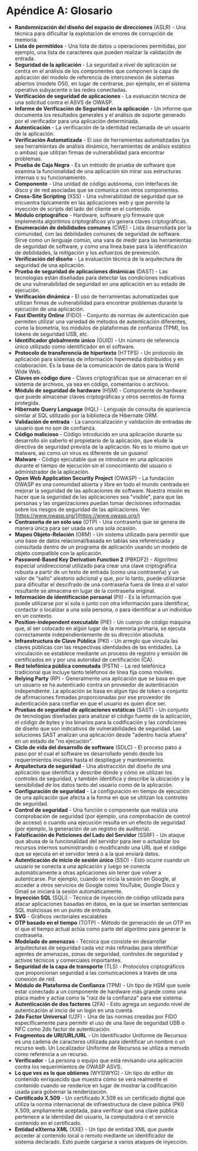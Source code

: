 # Apéndice A: Glosario

 - **Randomnización del diseño del espacio de direcciones** (ASLR) - Una técnica para dificultar la explotación de errores de corrupción de memoria.
 - **Lista de permitidos** - Una lista de datos u operaciones permitidas, por ejemplo, una lista de caracteres que pueden realizar la validación de entrada.
 - **Seguridad de la aplicación** - La seguridad a nivel de aplicación se centra en el análisis de los componentes que componen la capa de aplicación del modelo de referencia de interconexión de sistemas abiertos (modelo OSI), en lugar de centrarse, por ejemplo, en el sistema operativo subyacente o las redes conectadas.
 - **Verificación de seguridad de aplicaciones** - La evaluación técnica de una solicitud contra el ASVS de OWASP.
 - **Informe de Verificación de Seguridad en la aplicación** - Un informe que documenta los resultados generales y el análisis de soporte generado por el verificador para una aplicación determinada.
 - **Autenticación** - La verificación de la identidad reclamada de un usuario de la aplicación.
 - **Verificación Automatizada** - El uso de herramientas automatizadas (ya sea herramientas de análisis dinámico, herramientas de análisis estático o ambas) que utilizan firmas de vulnerabilidad para encontrar problemas.
 - **Prueba de Caja Negra** - Es un método de prueba de software que examina la funcionalidad de una aplicación sin mirar sus estructuras internas o su funcionamiento.
 - **Componente** - Una unidad de código autónoma, con interfaces de disco y de red asociadas que se comunica con otros componentes.
 - **Cross-Site Scripting** (XSS) - Una vulnerabilidad de seguridad que se encuentra típicamente en las aplicaciones web y que permite la inyección de scripts del lado del cliente en el contenido.
 - **Módulo criptográfico** - Hardware, software y/o firmware que implementa algoritmos criptográficos y/o genera claves criptográficas.
 - **Enumeración de debilidades comunes** (CWE) - Lista desarrollada por la comunidad, con las debilidades comunes de seguridad de software. Sirve como un lenguaje común, una vara de medir para las herramientas de seguridad de software, y como una línea base para la identificación de debilidades, la mitigación y los esfuerzos de prevención.
 - **Verificación del diseño** - La evaluación técnica de la arquitectura de seguridad de una aplicación.
 - **Prueba de seguridad de aplicaciones dinámicas** (DAST) - Las tecnologías están diseñadas para detectar las condiciones indicativas de una vulnerabilidad de seguridad en una aplicación en su estado de ejecución.
 - **Verificación dinámica** - El uso de herramientas automatizadas que utilizan firmas de vulnerabilidad para encontrar problemas durante la ejecución de una aplicación.
 - **Fast IDentity Online** (FIDO) - Conjunto de normas de autenticación que permiten utilizar una variedad de métodos de autenticación diferentes, como la biometría, los módulos de plataformas de confianza (TPM), los tokens de seguridad USB, etc.
 - **Identificador globalmente único** (GUID) - Un número de referencia único utilizado como identificador en el software.
 - **Protocolo de transferencia de hipertexto** (HTTPS) - Un protocolo de aplicación para sistemas de información hipermedia distribuidos y en colaboración. Es la base de la comunicación de datos para la World Wide Web.
 - **Claves en código duro** - Claves criptográficas que se almacenan en el sistema de archivos, ya sea en código, comentarios o archivos.
 - **Módulo de seguridad de hardware** (HSM) - Componente de hardware que puede almacenar claves criptográficas y otros secretos de forma protegida.
 - **Hibernate Query Language** (HQL) - Lenguaje de consulta de apariencia similar al SQL utilizado por la biblioteca de Hibernate ORM.
 - **Validación de entrada** - La canonicalización y validación de entradas de usuario que no son de confianza.
 - **Código malicioso** - Código introducido en una aplicación durante su desarrollo sin saberlo el propietario de la aplicación, que elude la directiva de seguridad prevista de la aplicación. No es lo mismo que un malware, asi como un virus es diferente de un gusano!
 - **Malware** - Código ejecutable que se introduce en una aplicación durante el tiempo de ejecución sin el conocimiento del usuario o administrador de la aplicación.
 - **Open Web Application Security Project** (OWASP) - La fundación OWASP es una comunidad abierta y libre en todo el mundo centrada en mejorar la seguridad de las aplicaciones de software. Nuestra misión es hacer que la seguridad de las aplicaciones sea "visible", para que las personas y las organizaciones puedan tomar decisiones informadas sobre los riesgos de seguridad de las aplicaciones. Ver: [https://www.owasp.org/](https://www.owasp.org/)
 - **Contraseña de un solo uso** (OTP) - Una contraseña que se genera de manera única para ser usada en una sola ocasión.
 - **Mapeo Objeto-Relación** (ORM) - Un sistema utilizado para permitir que una base de datos relacional/basada en tablas sea referenciada y consultada dentro de un programa de aplicación usando un modelo de objeto compatible con la aplicación.
 - **Password-Based Key Derivation Function 2** (PBKDF2) - Algoritmo especial unidireccional utilizado para crear una clave criptográfica robusta a partir de un texto de entrada (como una contraseña) y un valor de “salto” aleatorio adicional y que, por lo tanto, puede utilizarse para dificultar el descifrado de una contraseña fuera de línea si el valor resultante se almacena en lugar de la contraseña original.
 - **Información de identificación personal** (PII) - Es la información que puede utilizarse por sí sola o junto con otra información para identificar, contactar o localizar a una sola persona, o para identificar a un individuo en un contexto.
 - **Position-independent executable** (PIE) - Un cuerpo de código máquina que, al ser colocado en algún lugar de la memoria primaria, se ejecuta correctamente independientemente de su dirección absoluta.
 - **Infraestructura de Clave Pública** (PKI) - Un arreglo que vincula las claves públicas con las respectivas identidades de las entidades. La vinculación se establece mediante un proceso de registro y emisión de certificados en y por una autoridad de certificación (CA).
 - **Red telefónica pública conmutada** (PSTN) - La red telefónica tradicional que incluye tanto teléfonos de línea fija como móviles.
 - **Relying Party** (RP) - Generalmente una aplicación que se basa en que un usuario se ha autenticado contra un proveedor de autenticación independiente. La aplicación se basa en algún tipo de token o conjunto de afirmaciones firmadas proporcionadas por ese proveedor de autenticación para confiar en que el usuario es quien dice ser.
 - **Pruebas de seguridad de aplicaciones estáticas** (SAST) - Un conjunto de tecnologías diseñadas para analizar el código fuente de la aplicación, el código de bytes y los binarios para la codificación y las condiciones de diseño que son indicativos de vulnerabilidades de seguridad. Las soluciones SAST analizan una aplicación desde "adentro hacia afuera" en un estado de "no ejecución".
 - **Ciclo de vida del desarrollo de software** (SDLC) - El proceso paso a paso por el cual el software es desarrollado yendo desde los requerimientos iniciales hasta el despliegue y mantenimiento.
 - **Arquitectura de seguridad** - Una abstracción del diseño de una aplicación que identifica y describe dónde y cómo se utilizan los controles de seguridad, y también identifica y describe la ubicación y la sensibilidad de los datos tanto del usuario como de la aplicación.
 - **Configuración de seguridad** - La configuración en tiempo de ejecución de una aplicación que afecta a la forma en que se utilizan los controles de seguridad.
 - **Control de seguridad** - Una función o componente que realiza una comprobación de seguridad (por ejemplo, una comprobación de control de acceso) o cuando una ejecución resulta en un efecto de seguridad (por ejemplo, la generación de un registro de auditoría).
 - **Falsificación de Peticiones del Lado del Servidor** (SSRF) - Un ataque que abusa de la funcionalidad del servidor para leer o actualizar los recursos internos suministrando o modificando una URL que el código que se ejecuta en el servidor leerá o a la que enviará datos.
 - **Autenticación de inicio de sesión único** (SSO) - Esto ocurre cuando un usuario se conecta a una aplicación y luego se conecta automáticamente a otras aplicaciones sin tener que volver a autenticarse. Por ejemplo, cuando se inicia la sesión en Google, al acceder a otros servicios de Google como YouTube, Google Docs y Gmail se iniciará la sesión automáticamente.
 - **Inyección SQL** (SQLi) - Técnica de inyección de código utilizada para atacar aplicaciones basadas en datos, en la que se insertan sentencias SQL maliciosas en un punto de entrada.
 - **SVG** - Gráficos vectoriales escalables
 - **OTP basado en el tiempo** (TOTP) - Método de generación de un OTP en el que el tiempo actual actúa como parte del algoritmo para generar la contraseña.
 - **Modelado de amenazas** - Técnica que consiste en desarrollar arquitecturas de seguridad cada vez más refinadas para identificar agentes de amenazas, zonas de seguridad, controles de seguridad y activos técnicos y comerciales importantes.
 - **Seguridad de la capa de transporte** (TLS) - Protocolos criptográficos que proporcionan seguridad a las comunicaciones a través de una conexión de red.
 - **Módulo de Plataforma de Confianza** (TPM) - Un tipo de HSM que suele estar conectado a un componente de hardware más grande como una placa madre y actúa como la "raíz de la confianza" para ese sistema.
 - **Autenticación de dos factores** (2FA) - Esto agrega un segundo nivel de autenticación al inicio de un login en una cuenta.
 - **2do Factor Universal** (U2F) - Una de las normas creadas por FIDO específicamente para permitir el uso de una llave de seguridad USB o NFC como 2do factor de autenticación.
 - **Fragmentos de URI/URL/URL** - Un Identificador Uniforme de Recursos es una cadena de caracteres utilizada para identificar un nombre o un recurso web. Un Localizador Uniforme de Recursos se utiliza a menudo como referencia a un recurso.
 - **Verificador** - La persona o equipo que está revisando una aplicación contra los requerimientos de OWASP ASVS.
 - **Lo que ves es lo que obtienes** (WYSIWYG) - Un tipo de editor de contenido enriquecido que muestra cómo se verá realmente el contenido cuando se renderice en lugar de mostrar la codificación usada para gobernar la renderización.
 - **Certificado X.509** - Un certificado X.509 es un certificado digital que utiliza la norma internacional de infraestructura de clave pública (PKI) X.509, ampliamente aceptada, para verificar que una clave pública pertenece a la identidad del usuario, la computadora o el servicio contenido en el certificado.
 - **Entidad eXterna XML** (XXE) - Un tipo de entidad XML que puede acceder al contenido local o remoto mediante un identificador de sistema declarado. Esto puede cargarse a varios ataques de inyección.